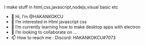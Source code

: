 I make stuff in html,css,javascript,nodejs,visual basic etc

- 👋 Hi, I’m @HAKANKOKCU
- 👀 I’m interested in Html javascript css
- 🌱 I’m currently learning how to make desktop apps with electron
- 💞️ I’m looking to collaborate on ...
- 📫 How to reach me :
Discord: HAKANKOKCU#7073

<!---
HAKANKOKCU/HAKANKOKCU is a ✨ special ✨ repository because its `README.md` (this file) appears on your GitHub profile.
You can click the Preview link to take a look at your changes.
--->
